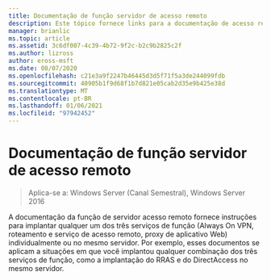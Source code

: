 ```yaml
---
title: Documentação de função servidor de acesso remoto
description: Este tópico fornece links para a documentação de acesso remoto no Windows Server 2016.
manager: brianlic
ms.topic: article
ms.assetid: 3c6df007-4c39-4b72-9f2c-b2c9b2825c2f
ms.author: lizross
author: eross-msft
ms.date: 08/07/2020
ms.openlocfilehash: c21e3a9f2247b46445d3d5f71f5a3de244099fdb
ms.sourcegitcommit: 40905b1f9d68f1b7d821e05cab2d35e9b425e38d
ms.translationtype: MT
ms.contentlocale: pt-BR
ms.lasthandoff: 01/06/2021
ms.locfileid: "97942452"
---
```

# <a name="remote-access-server-role-documentation"></a>Documentação de função servidor de acesso remoto

>Aplica-se a: Windows Server (Canal Semestral), Windows Server 2016

A documentação da função de servidor acesso remoto fornece instruções para implantar qualquer um dos três serviços de função (Always On VPN, roteamento e serviço de acesso remoto, proxy de aplicativo Web) individualmente ou no mesmo servidor. Por exemplo, esses documentos se aplicam a situações em que você implantou qualquer combinação dos três serviços de função, como a implantação do RRAS e do DirectAccess no mesmo servidor.
